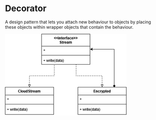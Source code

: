 # Decorator

A design pattern that lets you attach new behaviour to objects by placing these objects within wrapper objects that contain the behaviour.

![](decorator.png)
